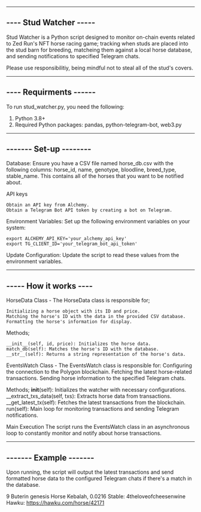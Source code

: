 -----------------------
---- Stud Watcher -----
-----------------------

Stud Watcher is a Python script designed to monitor on-chain events related to Zed Run's NFT horse racing game; tracking when studs are placed into the stud barn for breeding, matcheing them against a local horse database, and sending notifications to specified Telegram chats.

Please use responsibilitiy, being mindful not to steal all of the stud's covers. 


-----------------------
---- Requirments ------
-----------------------

To run stud_watcher.py, you need the following:
1. Python 3.8+
2. Required Python packages: pandas, python-telegram-bot, web3.py


-----------------------
------- Set-up --------
-----------------------

Database: Ensure you have a CSV file named horse_db.csv with the following columns: horse_id, name, genotype, bloodline, breed_type, stable_name. This contains all of the horses that you want to be notified about. 

API keys

    Obtain an API key from Alchemy.
    Obtain a Telegram Bot API token by creating a bot on Telegram.

Environment Variables: Set up the following environment variables on your system:

    export ALCHEMY_API_KEY='your_alchemy_api_key'
    export TG_CLIENT_ID='your_telegram_bot_api_token'

Update Configuration: Update the script to read these values from the environment variables.


-----------------------
----- How it works ----
-----------------------

HorseData Class - The HorseData class is responsible for;

    Initializing a horse object with its ID and price.
    Matching the horse's ID with the data in the provided CSV database.
    Formatting the horse's information for display.

Methods;

    __init__(self, id, price): Initializes the horse data.
    match_db(self): Matches the horse's ID with the database.
    __str__(self): Returns a string representation of the horse's data.


EventsWatch Class - The EventsWatch class is responsible for:
    Configuring the connection to the Polygon blockchain.
    Fetching the latest horse-related transactions.
    Sending horse information to the specified Telegram chats.

Methods;
    __init__(self): Initializes the watcher with necessary configurations.
    __extract_txs_data(self, txs): Extracts horse data from transactions.
    __get_latest_tx(self): Fetches the latest transactions from the blockchain.
    run(self): Main loop for monitoring transactions and sending Telegram notifications.

Main Execution
The script runs the EventsWatch class in an asynchronous loop to constantly monitor and notify about horse transactions.


-----------------------
------- Example -------
-----------------------

Upon running, the script will output the latest transactions and send formatted horse data to the configured Telegram chats if there's a match in the database.

9 Buterin genesis
Horse Kebalah, 0.0216
Stable: 4theloveofcheesenwine
Hawku: https://hawku.com/horse/42171
